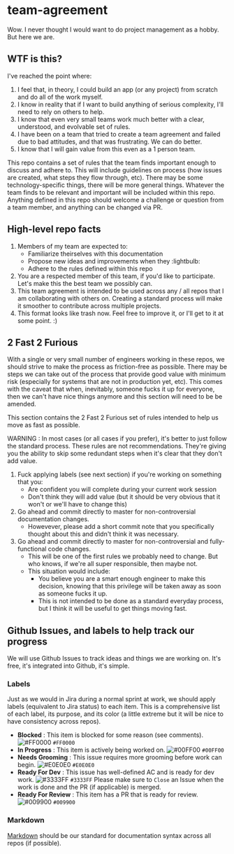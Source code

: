# team-agreement
Wow.  I never thought I would want to do project management as a hobby.  But here we are.

## WTF is this?
I've reached the point where:
1. I feel that, in theory, I could build an app (or any project) from scratch and do all of the work myself.
1. I know in reality that if I want to build anything of serious complexity, I'll need to rely on others to help.
1. I know that even very small teams work much better with a clear, understood, and evolvable set of rules.
1. I have been on a team that tried to create a team agreement and failed due to bad attitudes, and that was frustrating.  We can do better.  
1. I know that I will gain value from this even as a 1 person team.  

This repo contains a set of rules that the team finds important enough to discuss and adhere to.  This will include guidelines on process (how issues are created, what steps they flow through, etc).  There may be some technology-specific things, there will be more general things.  Whatever the team finds to be relevant and important will be included within this repo.  Anything defined in this repo should welcome a challenge or question from a team member, and anything can be changed via PR.  

## High-level repo facts
1. Members of my team are expected to:
    * Familiarize theirselves with this documentation
    * Propose new ideas and improvements when they :lightbulb:
    * Adhere to the rules defined within this repo
1. You are a respected member of this team, if you'd like to participate.  Let's make this the best team we possibly can.
1. This team agreement is intended to be used across any / all repos that I am collaborating with others on.  Creating a standard process will make it smoother to contribute across multiple projects.
1.  This format looks like trash now.  Feel free to improve it, or I'll get to it at some point.  :) 

## 2 Fast 2 Furious
With a single or very small number of engineers working in these repos, we should strive to make the process as friction-free as possible.  There may be steps we can take out of the process that provide good value with minimum risk (especially for systems that are not in production yet, etc).  This comes with the caveat that when, inevitably, someone fucks it up for everyone, then we can't have nice things anymore and this section will need to be be amended.

This section contains the 2 Fast 2 Furious set of rules intended to help us move as fast as possible.

WARNING : In most cases (or all cases if you prefer), it's better to just follow the standard process.  These rules are not recommendations.  They're giving you the ability to skip some redundant steps when it's clear that they don't add value.
1. Fuck applying labels (see next section) if you're working on something that you:
    * Are confident you will complete during your current work session
    * Don't think they will add value (but it should be very obvious that it won't or we'll have to change this)
1. Go ahead and commit directly to master for non-controversial documentation changes.  
    * Howevever, please add a short commit note that you specifically thought about this and didn't think it was necessary.
1. Go ahead and commit directly to master for non-controversial and fully-functional code changes.
    * This will be one of the first rules we probably need to change.  But who knows, if we're all super responsible, then maybe not.
    * This situation would include:
        * You believe you are a smart enough engineer to make this decision, knowing that this privilege will be taken away as soon as someone fucks it up.
        * This is not intended to be done as a standard everyday process, but I think it will be useful to get things moving fast.

## Github Issues, and labels to help track our progress
We will use Github Issues to track ideas and things we are working on.  It's free, it's integrated into Github, it's simple.  

### Labels
Just as we would in Jira during a normal sprint at work, we should apply labels (equivalent to Jira status) to each item.  This is a comprehensive list of each label, its purpose, and its color (a little extreme but it will be nice to have consistency across repos).

* **Blocked** : This item is blocked for some reason (see comments).  ![#FF0000](https://placehold.it/15/ff0000/000000?text=+) `#FF0000`
* **In Progress** : This item is actively being worked on.  ![#00FF00](https://placehold.it/15/00ff00/000000?text=+) `#00FF00`
* **Needs Grooming** : This issue requires more grooming before work can begin.  ![#E0E0E0](https://placehold.it/15/e0e0e0/000000?text=+) `#E0E0E0`
* **Ready For Dev** : This issue has well-defined AC and is ready for dev work. ![#3333FF](https://placehold.it/15/3333ff/000000?text=+) `#3333FF`
Please make sure to `Close` an Issue when the work is done and the PR (if applicable) is merged.  
* **Ready For Review** : This item has a PR that is ready for review. ![#009900](https://placehold.it/15/009900/000000?text=+) `#009900`
### Markdown
[Markdown](https://www.markdownguide.org/basic-syntax/) should be our standard for documentation syntax across all repos (if possible). 

